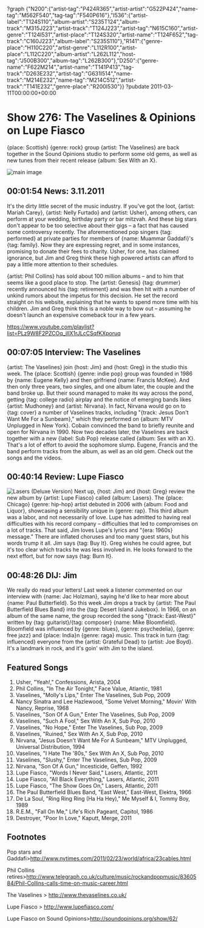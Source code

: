?graph {"N200":{"artist-tag":"P424R365","artist-artist":"G522P424","name-tag":"M562F540","tag-tag":"F540P616"},"I536":{"artist-label":"T124S110","album-artist":"S235T124","album-track":"M315J223","artist-track":"T124J223","artist-tag":"N615C160","artist-genre":"T124I531","artist-place":"T124S320","artist-name":"T124F652","tag-track":"C160J223","album-label":"S235S110"},"R141":{"genre-place":"H110C220","artist-genre":"L112R100","artist-place":"L112C220","album-artist":"L262L112","host-tag":"J500B300","album-tag":"L262B300"},"D250":{"genre-name":"F622M214","artist-name":"T141P413","tag-track":"D263E232","artist-tag":"G631I514","name-track":"M214E232","name-tag":"M214C512","artist-track":"T141E232","genre-place":"R200I530"}}
?pubdate 2011-03-11T00:00:00+00:00

# Show 276: The Vaselines & Opinions on Lupe Fiasco
{place: Scottish} {genre: rock} group {artist: The Vaselines} are back together in the Sound Opinions studio to perform some old gems, as well as new tunes from their recent release {album: Sex With an X}.

![main image](http://static.soundopinions.org/images/2011/vaselines.jpg)

## 00:01:54 News: 3.11.2011
It's the dirty little secret of the music industry. If you've got the loot, {artist: Mariah Carey}, {artist: Nelly Furtado} and {artist: Usher}, among others, can perform at your wedding, birthday party or bar mitzvah. And these big stars don't appear to be too selective about their gigs – a fact that has caused some controversy recently. The aforementioned pop singers {tag: performed} at private parties for members of {name: Muammar Gaddafi}'s {tag: family}. Now they are expressing regret, and in some instances, promising to donate their fees to charity. Usher, for one, has claimed ignorance, but Jim and Greg think these high powered artists can afford to pay a little more attention to their schedules.

{artist: Phil Collins} has sold about 100 million albums – and to him that seems like a good place to stop. The {artist: Genesis} {tag: drummer} recently announced his {tag: retirement} and was then hit with a number of unkind rumors about the impetus for this decision. He set the record straight on his website, explaining that he wants to spend more time with his children. Jim and Greg think this is a noble way to bow out – assuming he doesn't launch an expensive comeback tour in a few years. 

https://www.youtube.com/playlist?list=PLz9W8F2PZCOq_ilIX1rJLcCSqfKXporuq

## 00:07:05 Interview: The Vaselines
{artist: The Vaselines} join {host: Jim} and {host: Greg} in the studio this week. The {place: Scottish} {genre: indie pop} group was founded in 1986 by {name: Eugene Kelly} and then girlfriend {name: Francis McKee}. And then only three years, two singles, and one album later, the couple and the band broke up. But their sound managed to make its way across the pond, getting {tag: college radio} airplay and the notice of emerging bands likes {artist: Mudhoney} and {artist: Nirvana}. In fact, Nirvana would go on to {tag: cover} a number of Vaselines tracks, including "{track: Jesus Don't Want Me For a Sunbeam}," which they performed on {album: MTV Unplugged in New York}. Cobain convinced the band to briefly reunite and open for Nirvana in 1990. Now two decades later, the Vaselines are back together with a new {label: Sub Pop} release called {album: Sex with an X}. That's a lot of effort to avoid the sophomore slump. Eugene, Francis and the band perform tracks from the album, as well as an old gem. Check out the songs and the videos. 


## 00:40:14 Review: Lupe Fiasco
![Lasers (Deluxe Version)](http://is4.mzstatic.com/image/thumb/Music/v4/5b/51/05/5b51058e-7a2f-09ed-5d1b-95e19b930c46/source/600x600bb.jpg "2851441/418673677")
Next up, {host: Jim} and {host: Greg} review the new album by {artist: Lupe Fiasco} called {album: Lasers}. The {place: Chicago} {genre: hip-hop} artist debuted in 2006 with {album: Food and Liquor}, showcasing a sensibility unique in {genre: rap}. This third album was a labor, and not necessarily of love. Lupe has admitted to having real difficulties with his record company – difficulties that led to compromises on a lot of tracks. That said, Jim loves Lupe's lyrics and "{era: 1960s} message." There are inflated choruses and too many guest stars, but his words trump it all. Jim says {tag: Buy It}. Greg wishes he could agree, but it's too clear which tracks he was less involved in. He looks forward to the next effort, but for now says {tag: Burn It}.

## 00:48:26 DIJ: Jim
We really do read your letters! Last week a listener commented on our interview with {name: Jac Holzman}, saying he'd like to hear more about {name: Paul Butterfield}. So this week Jim drops a track by {artist: The Paul Butterfield Blues Band} into the {tag: Desert Island Jukebox}. In 1966, on an album of the same name, the group recorded the song "{track: East-West}" written by {tag: guitarist}/{tag: composer} {name: Mike Bloomfield}. Bloomfield was influenced by {genre: blues}, {genre: psychedelia}, {genre: free jazz} and {place: India}n {genre: raga} music. This track in turn {tag: influenced} everyone from the {artist: Grateful Dead} to {artist: Joe Boyd}. It's a landmark in rock, and it's goin' with Jim to the island.

## Featured Songs
1. Usher, "Yeah!," Confessions, Arista, 2004
2. Phil Collins, "In The Air Tonight," Face Value, Atlantic, 1981
3. Vaselines, "Molly's Lips," Enter The Vaselines, Sub Pop, 2009
4. Nancy Sinatra and Lee Hazlewood, "Some Velvet Morning," Movin' With Nancy, Reprise, 1968
5. Vaselines, "Son Of A Gun," Enter The Vaselines, Sub Pop, 2009
6. Vaselines, "Such A Fool," Sex With An X, Sub Pop, 2010
7. Vaselines, "No Hope," Enter The Vaselines, Sub Pop, 2009
8. Vaselines, "Ruined," Sex With An X, Sub Pop, 2010
9. Nirvana, "Jesus Doesn't Want Me For A Sunbeam," MTV Unplugged, Universal Distribution, 1994
10. Vaselines, "I Hate The '80s," Sex With An X, Sub Pop, 2010
11. Vaselines, "Slushy," Enter The Vaselines, Sub Pop, 2009
12. Nirvana, "Son Of A Gun," Incesticide, Geffen, 1992
13. Lupe Fiasco, "Words I Never Said," Lasers, Atlantic, 2011
14. Lupe Fiasco, "All Black Everything," Lasers, Atlantic, 2011
15. Lupe Fiasco, "The Show Goes On," Lasers, Atlantic, 2011
16. The Paul Butterfield Blues Band, "East West," East-West, Elektra, 1966
17. De La Soul, "Ring Ring Ring (Ha Ha Hey)," Me Myself & I, Tommy Boy, 1989
18. R.E.M., "Fall On Me," Life's Rich Pageant, Capitol, 1986
19. Destroyer, "Poor In Love," Kaputt, Merge, 2011

## Footnotes

Pop stars and Gaddafi>http://www.nytimes.com/2011/02/23/world/africa/23cables.html

Phil Collins retires>http://www.telegraph.co.uk/culture/music/rockandpopmusic/8360584/Phil-Collins-calls-time-on-music-career.html

The Vaselines > http://www.thevaselines.co.uk/

Lupe Fiasco > http://www.lupefiasco.com/

Lupe Fiasco on Sound Opinions>http://soundopinions.org/show/62/
